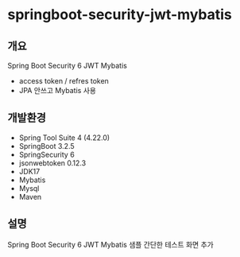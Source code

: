 # springboot-security-jwt-mybatis

## 개요

Spring Boot Security 6 JWT Mybatis 
- access token / refres token 
- JPA 안쓰고 Mybatis 사용 

## 개발환경

- Spring Tool Suite 4 (4.22.0)
- SpringBoot 3.2.5
- SpringSecurity 6
- jsonwebtoken 0.12.3
- JDK17
- Mybatis
- Mysql
- Maven
 
## 설명

Spring Boot Security 6 JWT Mybatis 샘플 간단한 테스트 화면 추가





